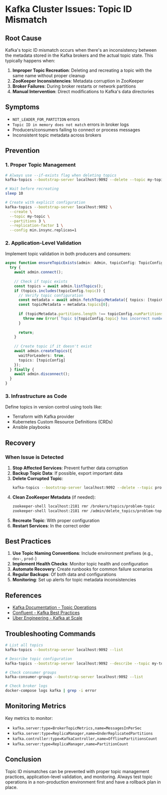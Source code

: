 # Kafka Cluster Issues: Topic ID Mismatch

## Root Cause

Kafka's topic ID mismatch occurs when there's an inconsistency between the metadata stored in the Kafka brokers and the actual topic state. This typically happens when:

1. **Improper Topic Recreation**: Deleting and recreating a topic with the same name without proper cleanup
2. **ZooKeeper Inconsistencies**: Metadata corruption in ZooKeeper
3. **Broker Failures**: During broker restarts or network partitions
4. **Manual Intervention**: Direct modifications to Kafka's data directories

## Symptoms

- `NOT_LEADER_FOR_PARTITION` errors
- `Topic ID in memory does not match` errors in broker logs
- Producers/consumers failing to connect or process messages
- Inconsistent topic metadata across brokers

## Prevention

### 1. Proper Topic Management

```bash
# Always use --if-exists flag when deleting topics
kafka-topics --bootstrap-server localhost:9092 --delete --topic my-topic --if-exists

# Wait before recreating
sleep 10

# Create with explicit configuration
kafka-topics --bootstrap-server localhost:9092 \
  --create \
  --topic my-topic \
  --partitions 3 \
  --replication-factor 1 \
  --config min.insync.replicas=1
```

### 2. Application-Level Validation

Implement topic validation in both producers and consumers:

```typescript
async function ensureTopicExists(admin: Admin, topicConfig: TopicConfig) {
  try {
    await admin.connect();
    
    // Check if topic exists
    const topics = await admin.listTopics();
    if (topics.includes(topicConfig.topic)) {
      // Verify topic configuration
      const metadata = await admin.fetchTopicMetadata({ topics: [topicConfig.topic] });
      const topicMetadata = metadata.topics[0];
      
      if (topicMetadata.partitions.length !== topicConfig.numPartitions) {
        throw new Error(`Topic ${topicConfig.topic} has incorrect number of partitions`);
      }
      
      return;
    }
    
    // Create topic if it doesn't exist
    await admin.createTopics({
      waitForLeaders: true,
      topics: [topicConfig]
    });
  } finally {
    await admin.disconnect();
  }
}
```

### 3. Infrastructure as Code

Define topics in version control using tools like:
- Terraform with Kafka provider
- Kubernetes Custom Resource Definitions (CRDs)
- Ansible playbooks

## Recovery

### When Issue is Detected

1. **Stop Affected Services**: Prevent further data corruption
2. **Backup Topic Data**: If possible, export important data
3. **Delete Corrupted Topic**: 
   ```bash
   kafka-topics --bootstrap-server localhost:9092 --delete --topic problem-topic
   ```
4. **Clean ZooKeeper Metadata** (if needed):
   ```bash
   zookeeper-shell localhost:2181 rmr /brokers/topics/problem-topic
   zookeeper-shell localhost:2181 rmr /admin/delete_topics/problem-topic
   ```
5. **Recreate Topic**: With proper configuration
6. **Restart Services**: In the correct order

## Best Practices

1. **Use Topic Naming Conventions**: Include environment prefixes (e.g., `dev-`, `prod-`)
2. **Implement Health Checks**: Monitor topic health and configuration
3. **Automate Recovery**: Create runbooks for common failure scenarios
4. **Regular Backups**: Of both data and configurations
5. **Monitoring**: Set up alerts for topic metadata inconsistencies

## References

- [Kafka Documentation - Topic Operations](https://kafka.apache.org/documentation/#basic_ops_modify_topic)
- [Confluent - Kafka Best Practices](https://developer.confluent.io/learn-kafka/apache-kafka/best-practices/)
- [Uber Engineering - Kafka at Scale](https://eng.uber.com/kafka/)

## Troubleshooting Commands

```bash
# List all topics
kafka-topics --bootstrap-server localhost:9092 --list

# Describe topic configuration
kafka-topics --bootstrap-server localhost:9092 --describe --topic my-topic

# Check consumer groups
kafka-consumer-groups --bootstrap-server localhost:9092 --list

# Check broker logs
docker-compose logs kafka | grep -i error
```

## Monitoring Metrics

Key metrics to monitor:
- `kafka.server:type=BrokerTopicMetrics,name=MessagesInPerSec`
- `kafka.server:type=ReplicaManager,name=UnderReplicatedPartitions`
- `kafka.controller:type=KafkaController,name=OfflinePartitionsCount`
- `kafka.server:type=ReplicaManager,name=PartitionCount`

## Conclusion

Topic ID mismatches can be prevented with proper topic management practices, application-level validation, and monitoring. Always test topic operations in a non-production environment first and have a rollback plan in place.
